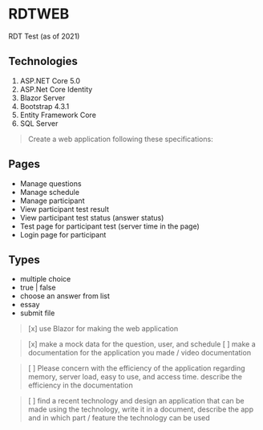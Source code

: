 # RDTWEB
 RDT Test (as of 2021)

## Technologies

1. ASP.NET Core 5.0
1. ASP.Net Core Identity
1. Blazor Server
1. Bootstrap 4.3.1
1. Entity Framework Core
1. SQL Server

 > Create a web application following these specifications:

## Pages
- Manage questions
- Manage schedule 
- Manage participant
- View participant test result
- View participant test status (answer status)
- Test page for participant test (server time in the page)
- Login page for participant

## Types
- multiple choice
- true | false
- choose an answer from list
- essay
- submit file

 > [x] use Blazor for making the web application
	
 > [x] make a mock data for the question, user, and schedule
 > [ ] make a documentation for the application you made / video documentation

 > [ ] Please concern with the efficiency of the application regarding memory, server load, easy to use, and access time.
  describe the efficiency in the documentation

 > [ ] find a recent technology and design an application that can be made using the technology, write it in a document,
 describe the app and in which part / feature the technology can be used